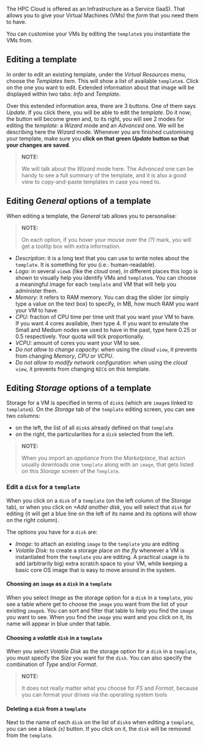 The HPC Cloud is offered as an Infrastructure as a Service (IaaS). That allows you to give your Virtual Machines (VMs) the _form_ that you need them to have.

You can customise your VMs by editing the `template`s you instantiate the VMs from.

## Editing a template

In order to edit an existing template, under the _Virtual Resources_ menu, choose the _Templates_ item. This will show a list of available `template`s. Click on the one you want to edit. Extended information about that image will be displayed within two tabs: _Info_ and _Template_. 

Over this extended information area, there are 3 buttons. One of them says _Update_. If you click there, you will be able to edit the _template_. Do it now; the button will become green and, to its right, you will see 2 modes for editing the _template_: a _Wizard_ mode and an _Advanced_ one. We will be describing here the _Wizard_ mode. Whenever you are finished customising your template, make sure you **click on that green _Update_ button so that your changes are saved**.

> **NOTE:**
>
> We will talk about the _Wizard_ mode here. The _Advanced_ one can be handy to see a full summary of the template, and it is also a good view to copy-and-paste templates in case you need to.

## Editing _General_ options of a template

When editing a template, the _General_ tab allows you to personalise:

> **NOTE:**
>
> On each option, if you hover your mouse over the _(?)_ mark, you will get a tooltip box with extra information.

* _Description_: it is a long text that you can use to write notes about the `template`. It is something for you (i.e.: human-readable).
* _Logo_: in several `view`s (like the _cloud_ one), in different places this logo is shown to visually help you identify VMs and `template`s. You can choose a meaningful image for each `template` and VM that will help you administer them.
* _Memory_: it refers to RAM memory. You can drag the slider (or simply type a value on the text box) to specify, in MB, how much RAM you want your VM to have.
* _CPU_: fraction of CPU time per time unit that you want your VM to have. If you want 4 cores available, then type 4. If you want to emulate the Small and Medium nodes we used to have in the past, type here 0.25 or 0.5 respectively. Your quota will tick proportionally.
* _VCPU_: amount of cores you want your VM to see. 
* _Do not allow to change capacity_: when using the _cloud_ `view`, it prevents from changing _Memory_, _CPU_ or _VCPU_.
* _Do not allow to modify network configuration_: when using the _cloud_ `view`, it prevents from changing `NIC`s on this template.

## Editing _Storage_ options of a template

Storage for a VM is specified in terms of `disk`s (which are `image`s linked to `template`s). On the _Storage_ tab of the `template` editing screen, you can see two columns:
* on the left, the list of all `disk`s already defined on that `template`
* on the right, the particularities for a `disk` selected from the left.

> **NOTE:**
>
> When you import an _appliance_ from the _Marketplace_, that action usually downloads one `template` along with an `image`, that gets listed on this _Storage_ screen of the `Template`.

### Edit a `disk` for a `template`

When you click on a `disk` of a `template` (on the left column of the _Storage_ tab), or when you click on _+Add another disk_, you will select that `disk` for editing (it will get a blue line on the left of its name and its options will show on the right column). 

The options you have for a `disk` are: 
* _Image_: to attach an existing `image` to the `template` you are editing
* _Volatile Disk_: to create a storage place _on the fly_ whenever a VM is instantiated from the `template` you are editing. A practical usage is to add (arbitrarily big) extra scratch space to your VM, while keeping a basic core OS image that is easy to move around in the system.

#### Choosing an `image` as a `disk` in a `template`

When you select _Image_ as the storage option for a `disk` in a `template`, you see a table where get to choose the `image` you want from the list of your existing `image`s. You can sort and filter that table to help you find the `image` you want to see. When you find the `image` you want and you click on it, its name will appear in blue under that table.

#### Choosing a _volatile_ `disk` in a `template`

When you select _Volatile Disk_ as the storage option for a `disk` in a `template`, you must specify the _Size_ you want for the `disk`. You can also specify the combination of _Type_ and/or _Format_. 

>**NOTE:**
>
>It does not really matter what you choose for _FS_ and _Format_, because you can format your drives via the operating system tools

#### Deleting a `disk` from a `template`

Next to the name of each `disk` on the list of `disk`s when editing a `template`, you can see a black _(x)_ button. If you click on it, the `disk` will be removed from the `template`.